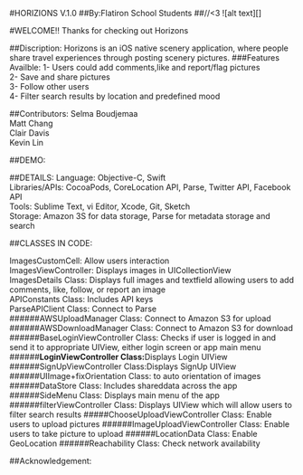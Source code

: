 
#HORIZIONS V.1.0
##By:Flatiron School Students
##//<3
![alt text][]

#WELCOME!!
Thanks for checking out Horizons<br />

##Discription:
Horizons is an iOS native scenery application, where people share travel experiences through posting scenery pictures.
###Features Availble:
1- Users could add comments,like and report/flag pictures<br />
2- Save and share pictures<br />
3- Follow other users<br />
4- Filter search results by location and predefined mood<br />

##Contributors:
Selma Boudjemaa<br />
Matt Chang<br />
Clair Davis<br />
Kevin Lin<br />

##DEMO:





##DETAILS:
Language: Objective-C, Swift<br />
Libraries/APIs: CocoaPods, CoreLocation API, Parse, Twitter API, Facebook API<br />
Tools: Sublime Text, vi Editor, Xcode, Git, Sketch<br />
Storage: Amazon 3S for data storage, Parse for metadata storage and search<br />

##CLASSES IN CODE:

ImagesCustomCell: Allow users interaction<br />
ImagesViewController: Displays images in UICollectionView<br />
ImagesDetails Class: Displays full images and textfield allowing users to add comments, like, follow, or report an image<br />
APIConstants Class: Includes API keys<br />
ParseAPIClient Class: Connect to Parse<br />
######AWSUploadManager Class: Connect to Amazon S3 for upload
######AWSDownloadManager Class: Connect to Amazon S3 for download
######BaseLoginViewController Class: Checks if user is logged in and send it to appropriate UIView, either login screen or app main menu
######<b>LoginViewController Class:</b>Displays Login UIView
######SignUpViewController Class:Displays SignUp UIView
######UIImage+fixOrientation Class: to auto orientation of images
######DataStore Class: Includes shareddata across the app
######SideMenu Class: Displays main menu of the app
######filterViewController Class: Displays UIView which will allow users to filter search results
#####ChooseUploadViewController Class: Enable users to upload pictures
######ImageUploadViewController Class: Enable users to take picture to upload
######LocationData Class: Enable GeoLocation
######Reachability Class: Check network availability




##Acknowledgement:





